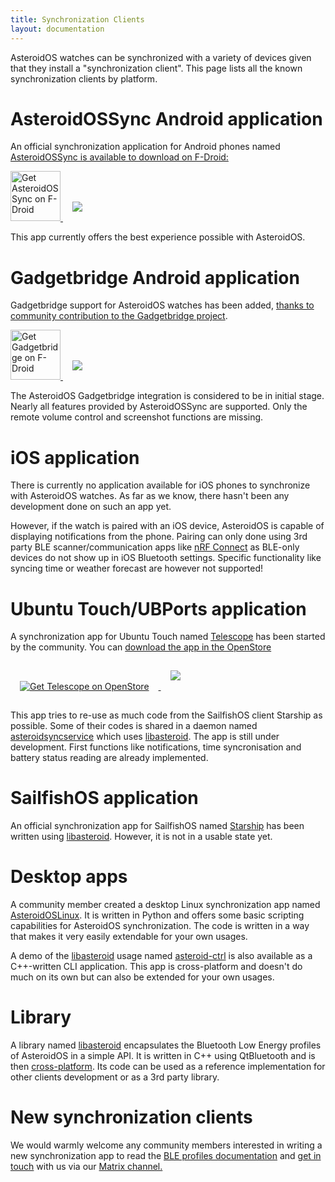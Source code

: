 ```yaml
---
title: Synchronization Clients
layout: documentation
---
```


<p>AsteroidOS watches can be synchronized with a variety of devices given that they install a "synchronization client". This page lists all the known synchronization clients by platform.</p>

<div class="page-header">
  <h1 id="android">AsteroidOSSync Android application</h1>
</div>

<p>An official synchronization application for Android phones named <a href="https://f-droid.org/packages/org.asteroidos.sync">AsteroidOSSync is available to download on F-Droid:</a></p>
<a href="https://f-droid.org/packages/org.asteroidos.sync">
  <img src="https://fdroid.gitlab.io/artwork/badge/get-it-on.png"
  alt="Get AsteroidOSSync on F-Droid"
  height="80">
</a>
<img src="{{assets}}/img/logo-aossync-sync.png" style="margin: 15px;">
<p>This app currently offers the best experience possible with AsteroidOS.</p>

<div class="page-header">
  <h1 id="gadgetbridge">Gadgetbridge Android application</h1>
</div>
<p>Gadgetbridge support for AsteroidOS watches has been added, <a href="https://codeberg.org/Freeyourgadget/Gadgetbridge/pulls/3013">thanks to community contribution to the Gadgetbridge project</a>.</p>
<a href="https://f-droid.org/packages/nodomain.freeyourgadget.gadgetbridge/">
  <img src="https://fdroid.gitlab.io/artwork/badge/get-it-on.png"
  alt="Get Gadgetbridge on F-Droid"
  height="80">
</a>
<img src="{{assets}}/img/logo-gadgetbridge-sync.png" style="margin: 15px;">
<p>The AsteroidOS Gadgetbridge integration is considered to be in initial stage. Nearly all features provided by AsteroidOSSync are supported. Only the remote volume control and screenshot functions are missing.</p>

<div class="page-header">
  <h1 id="iossync">iOS application</h1>
</div>

<p>There is currently no application available for iOS phones to synchronize with AsteroidOS watches. As far as we know, there hasn't been any development done on such an app yet.</p>

<p>However, if the watch is paired with an iOS device, AsteroidOS is capable of displaying notifications from the phone. Pairing can only done using 3rd party BLE scanner/communication apps like <a href="https://apps.apple.com/gb/app/nrf-connect-for-mobile/id1054362403">nRF Connect</a> as BLE-only devices do not show up in iOS Bluetooth settings. Specific functionality like syncing time or weather forecast are however not supported!</p>

<div class="page-header">
  <h1 id="ubuntu">Ubuntu Touch/UBPorts application</h1>
</div>

<p>A synchronization app for Ubuntu Touch named <a href="https://github.com/AsteroidOS/telescope">Telescope</a> has been started by the community. You can <a href="https://open-store.io/app/telescope.asteroidos">download the app in the OpenStore</a></p>
<a href="https://open-store.io/app/telescope.asteroidos">
  <img src="https://open-store.io/badges/en_US.png"
  alt="Get Telescope on OpenStore"
  style="margin: 15px;">
</a>
<img src="{{assets}}/img/logo-telescope-sync.png" style="margin: 15px;">
<p>This app tries to re-use as much code from the SailfishOS client Starship as possible. Some of their codes is shared in a daemon named <a href="https://github.com/AsteroidOS/asteroidsyncservice">asteroidsyncservice</a> which uses <a href="https://github.com/AsteroidOS/libasteroid">libasteroid</a>. The app is still under development. First functions like notifications, time syncronisation and battery status reading are already implemented.</p>

<div class="page-header">
  <h1 id="sfos">SailfishOS application</h1>
</div>

<p>An official synchronization app for SailfishOS named <a href="https://github.com/AsteroidOS/starship">Starship</a> has been written using <a href="https://github.com/AsteroidOS/libasteroid">libasteroid</a>. However, it is not in a usable state yet.</p>

<div class="page-header">
  <h1 id="desktop">Desktop apps</h1>
</div>

<p>A community member created a desktop Linux synchronization app named <a href="https://github.com/atx/AsteroidOSLinux">AsteroidOSLinux</a>. It is written in Python and offers some basic scripting capabilities for AsteroidOS synchronization. The code is written in a way that makes it very easily extendable for your own usages.</p>

<p>A demo of the <a href="https://github.com/AsteroidOS/libasteroid">libasteroid</a> usage named <a href="https://github.com/AsteroidOS/asteroid-ctrl">asteroid-ctrl</a> is also available as a C++-written CLI application. This app is cross-platform and doesn't do much on its own but can also be extended for your own usages.</p>

<div class="page-header">
  <h1 id="library">Library</h1>
</div>

<p>A library named <a href="https://github.com/AsteroidOS/libasteroid">libasteroid</a> encapsulates the Bluetooth Low Energy profiles of AsteroidOS in a simple API. It is written in C++ using QtBluetooth and is then <a href="https://doc.qt.io/qt-5.10/qtbluetooth-index.html">cross-platform</a>. Its code can be used as a reference implementation for other clients development or as a 3rd party library.</p>

<div class="page-header">
  <h1 id="new">New synchronization clients</h1>
</div>

<p>We would warmly welcome any community members interested in writing a new synchronization app to read the <a href="{{rel 'wiki/ble-profiles'}}">BLE profiles documentation</a> and <a href="{{rel 'contact'}}">get in touch</a> with us via our <a href="https://matrix.to/#/#Asteroid:matrix.org">Matrix channel.</a></p>
